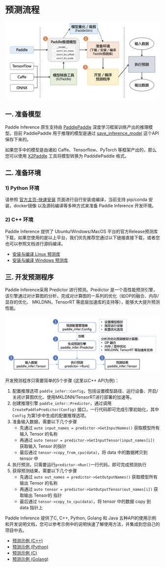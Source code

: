 # 预测流程

<p align="center"><img width="500" src="https://raw.githubusercontent.com/PaddlePaddle/Paddle-Inference-Demo/master/docs/images/workflow.png"/></p>

## 一. 准备模型

Paddle Inference 原生支持由 [PaddlePaddle](https://github.com/PaddlePaddle/Paddle) 深度学习框架训练产出的推理模型。目前 PaddlePaddle 用于推理的模型是通过 [save_inference_model](https://www.paddlepaddle.org.cn/documentation/docs/zh/api_cn/io_cn/save_inference_model_cn.html#save-inference-model) 这个API保存下来的。

如果您手中的模型是由诸如 Caffe、Tensorflow、PyTorch 等框架产出的，那么您可以使用 [X2Paddle](https://github.com/PaddlePaddle/X2Paddle) 工具将模型转换为 PadddlePaddle 格式。

## 二. 准备环境

### 1) Python 环境

请参照 [官方主页-快速安装](https://www.paddlepaddle.org.cn/install/quick) 页面进行自行安装或编译，当前支持 pip/conda 安装，docker镜像 以及源码编译等多种方式来准备 Paddle Inference 开发环境。

### 2) C++ 环境

Paddle Inference 提供了 Ubuntu/Windows/MacOS 平台的官方Release预测库下载，如果您使用的是以上平台，我们优先推荐您通过以下链接直接下载，或者您也可以参照文档进行源码编译。

- [安装与编译 Linux 预测库](https://www.paddlepaddle.org.cn/documentation/docs/zh/advanced_guide/inference_deployment/inference/build_and_install_lib_cn.html) 
- [安装与编译 Windows 预测库](https://www.paddlepaddle.org.cn/documentation/docs/zh/advanced_guide/inference_deployment/inference/windows_cpp_inference.html)

## 三. 开发预测程序

Paddle Inference采用 Predictor 进行预测。Predictor 是一个高性能预测引擎，该引擎通过对计算图的分析，完成对计算图的一系列的优化（如OP的融合、内存/显存的优化、 MKLDNN，TensorRT 等底层加速库的支持等），能够大大提升预测性能。

<p align="center"><img width="500" src="https://raw.githubusercontent.com/PaddlePaddle/Paddle-Inference-Demo/master/docs/images/predict.png"/></p>

开发预测程序只需要简单的5个步骤 (这里以C++ API为例)：

1. 配置推理选项 `paddle_infer::Config`，包括设置模型路径、运行设备、开启/关闭计算图优化、使用MKLDNN/TensorRT进行部署的加速等。
2. 创建推理引擎 `paddle_infer::Predictor`，通过调用 `CreatePaddlePredictor(Config)` 接口，一行代码即可完成引擎初始化，其中 `Config` 为第1步中生成的配置推理选项。
3. 准备输入数据，需要以下几个步骤
    - 先通过 `auto input_names = predictor->GetInputNames()` 获取模型所有输入 Tensor 的名称
    - 再通过 `auto tensor = predictor->GetInputTensor(input_names[i])` 获取输入 Tensor 的指针
    - 最后通过 `tensor->copy_from_cpu(data)`，将 data 中的数据拷贝到 tensor 中
4. 执行预测，只需要运行`predictor->Run()`一行代码，即可完成预测执行
5. 获得预测结果，需要以下几个步骤
    - 先通过 `auto out_names = predictor->GetOutputNames()` 获取模型所有输出 Tensor 的名称
    - 再通过 `auto tensor = predictor->GetOutputTensor(out_names[i])` 获取输出 Tensor的 指针
    - 最后通过 `tensor->copy_to_cpu(data)`，将 tensor 中的数据 copy 到 data 指针上

Paddle Inference 提供了C, C++, Python, Golang 和 Java 五种API的使用示例和开发说明文档，您可以参考示例中的说明快速了解使用方法，并集成到您自己的项目中去。

- [预测示例 (C++)](./cpp_demo)
- [预测示例 (Python)](./python_demo)
- [预测示例 (C)](./c_demo)
- [预测示例 (Golang)](./golang_demo)
